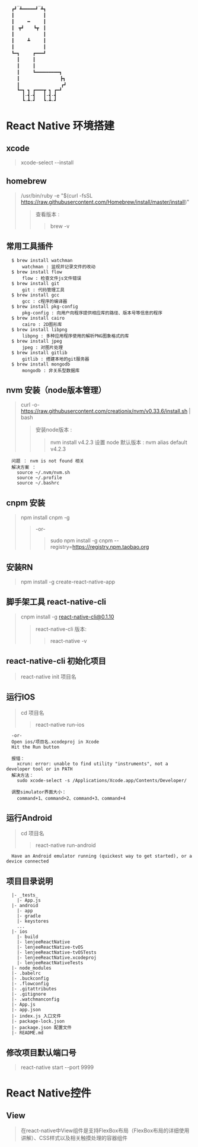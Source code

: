 ```
    _       _
  ┏┛ ┻━━━━━┛ ┻┓     
  ┃　　　　　　 ┃            
  ┃　　　━　　　┃               
  ┃　┳┛　  ┗┳　┃           
  ┃　　　　　　 ┃            
  ┃　　　┻　　　┃             
  ┃　　　　　　 ┃         
  ┗━┓　　　┏━━━┛              
    ┃　　　┃         
    ┃　　　┃               
    ┃　　　┗━━━━━━━━━┓          
    ┃　　            ┣┓       
    ┃　              ┏┛       
    ┗━┓ ┓ ┏━━━┳ ┓ ┏━┛           
      ┃-┫-┫   ┃-┫-┫         
      ┗-┻-┛   ┗-┻-┛   
```

# React Native 环境搭建

## xcode
> xcode-select --install

## homebrew
> /usr/bin/ruby -e "$(curl -fsSL https://raw.githubusercontent.com/Homebrew/install/master/install)"
>> 查看版本 :
>>> brew -v

## 常用工具插件

```
  $ brew install watchman
      watchman : 监视并记录文件的改动
  $ brew install flow
      flow : 检查文件js文件错误
  $ brew install git
      git : 代码管理工具
  $ brew install gcc
      gcc : c程序的编译器
  $ brew install pkg-config
      pkg-config : 向用户向程序提供相应库的路径、版本号等信息的程序
  $ brew install cairo
      cairo : 2D图形库
  $ brew install libpng
      libpng : 多种应用程序使用的解析PNG图象格式的库
  $ brew install jpeg
      jpeg : 对图片处理
  $ brew install gitlib
      gitlib : 搭建本地的git服务器
  $ brew install mongodb
      mongodb : 非关系型数据库
```

## nvm 安装（node版本管理）
> curl -o- https://raw.githubusercontent.com/creationix/nvm/v0.33.6/install.sh | bash
>> 安装node版本 :
>>> nvm install v4.2.3
>> 设置 node 默认版本 :
>>>  nvm alias default v4.2.3
```
  问题 ： nvm is not found 相关
  解决方案 ：
    source ~/.nvm/nvm.sh
    source ~/.profile
    source ~/.bashrc
```

## cnpm 安装
> npm install cnpm -g
>> -or-
>>> sudo npm install -g cnpm --registry=https://registry.npm.taobao.org

## 安装RN
> npm install -g create-react-native-app


## 脚手架工具 react-native-cli
> cnpm install -g react-native-cli@0.1.10
>> react-native-cli 版本:
>>> react-native -v  

## react-native-cli 初始化项目
> react-native init 项目名

## 运行IOS
> cd 项目名
  >> react-native run-ios
```
  -or-
  Open ios/项目名.xcodeproj in Xcode
  Hit the Run button

  报错：
    xcrun: error: unable to find utility "instruments", not a developer tool or in PATH
  解决方法：
    sudo xcode-select -s /Applications/Xcode.app/Contents/Developer/

  调整simulator界面大小：
    command+1、command+2、command+3、command+4

```

## 运行Android
> cd 项目名
>> react-native run-android
```
  Have an Android emulator running (quickest way to get started), or a device connected
```

## 项目目录说明
```
  |- _tests_
    |- App.js
  |- android
    |- app
    |- gradle
    |- keystores
    ...
  |- ios
    |- build
    |- lenjeeReactNative
    |- lenjeeReactNative-tvOS
    |- lenjeeReactNative-tvOSTests
    |- lenjeeReactNative.xcodeproj
    |- lenjeeReactNativeTests
  |- node_modules
  |- .babelrc
  |- .buckconfig
  |- .flowconfig
  |- .gitattributes
  |- .gitignore
  |- .watchmanconfig
  |- App.js
  |- app.json
  |- index.js 入口文件
  |- package-lock.json
  |- package.json 配置文件
  |- README.md
```

## 修改项目默认端口号
> react-native start --port 9999


# React Native控件
## View
  > 在react-native中View组件是支持FlexBox布局（FlexBox布局的详细使用讲解）、CSS样式以及相关触摸处理的容器组件


























#
